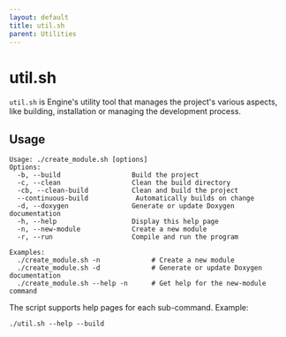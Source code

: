```yaml
---
layout: default
title: util.sh
parent: Utilities
---
```


# util.sh

`util.sh` is Engine's utility tool that manages the project's various aspects, like building, installation or managing the development process.

## Usage
```shell
Usage: ./create_module.sh [options]
Options:
  -b, --build                  Build the project
  -c, --clean                  Clean the build directory
  -cb, --clean-build           Clean and build the project
  --continuous-build            Automatically builds on change
  -d, --doxygen                Generate or update Doxygen documentation
  -h, --help                   Display this help page
  -n, --new-module             Create a new module
  -r, --run                    Compile and run the program

Examples:
  ./create_module.sh -n             # Create a new module
  ./create_module.sh -d             # Generate or update Doxygen documentation
  ./create_module.sh --help -n      # Get help for the new-module command
```

The script supports help pages for each sub-command. Example:

```shell
./util.sh --help --build
```
